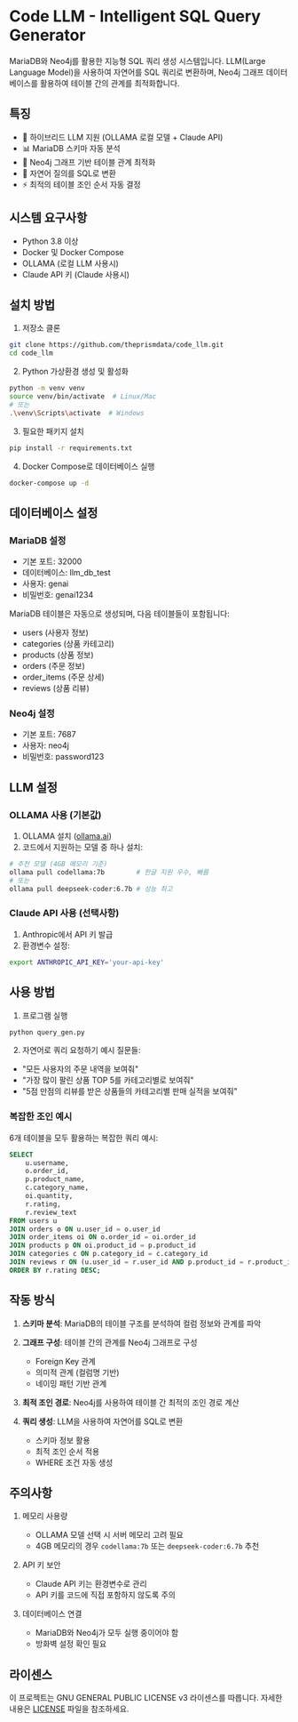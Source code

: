 # Code LLM - Intelligent SQL Query Generator

MariaDB와 Neo4j를 활용한 지능형 SQL 쿼리 생성 시스템입니다. LLM(Large Language Model)을 사용하여 자연어를 SQL 쿼리로 변환하며, Neo4j 그래프 데이터베이스를 활용하여 테이블 간의 관계를 최적화합니다.

## 특징

- 🤖 하이브리드 LLM 지원 (OLLAMA 로컬 모델 + Claude API)
- 📊 MariaDB 스키마 자동 분석
- 🔗 Neo4j 그래프 기반 테이블 관계 최적화
- 🎯 자연어 질의를 SQL로 변환
- ⚡ 최적의 테이블 조인 순서 자동 결정

## 시스템 요구사항

- Python 3.8 이상
- Docker 및 Docker Compose
- OLLAMA (로컬 LLM 사용시)
- Claude API 키 (Claude 사용시)

## 설치 방법

1. 저장소 클론
```bash
git clone https://github.com/theprismdata/code_llm.git
cd code_llm
```

2. Python 가상환경 생성 및 활성화
```bash
python -m venv venv
source venv/bin/activate  # Linux/Mac
# 또는
.\venv\Scripts\activate  # Windows
```

3. 필요한 패키지 설치
```bash
pip install -r requirements.txt
```

4. Docker Compose로 데이터베이스 실행
```bash
docker-compose up -d
```

## 데이터베이스 설정

### MariaDB 설정
- 기본 포트: 32000
- 데이터베이스: llm_db_test
- 사용자: genai
- 비밀번호: genai1234

MariaDB 테이블은 자동으로 생성되며, 다음 테이블들이 포함됩니다:
- users (사용자 정보)
- categories (상품 카테고리)
- products (상품 정보)
- orders (주문 정보)
- order_items (주문 상세)
- reviews (상품 리뷰)

### Neo4j 설정
- 기본 포트: 7687
- 사용자: neo4j
- 비밀번호: password123

## LLM 설정

### OLLAMA 사용 (기본값)
1. OLLAMA 설치 ([ollama.ai](https://ollama.ai))
2. 코드에서 지원하는 모델 중 하나 설치:
```bash
# 추천 모델 (4GB 메모리 기준)
ollama pull codellama:7b        # 한글 지원 우수, 빠름
# 또는
ollama pull deepseek-coder:6.7b # 성능 최고
```

### Claude API 사용 (선택사항)
1. Anthropic에서 API 키 발급
2. 환경변수 설정:
```bash
export ANTHROPIC_API_KEY='your-api-key'
```

## 사용 방법

1. 프로그램 실행
```bash
python query_gen.py
```

2. 자연어로 쿼리 요청하기
예시 질문들:
- "모든 사용자의 주문 내역을 보여줘"
- "가장 많이 팔린 상품 TOP 5를 카테고리별로 보여줘"
- "5점 만점의 리뷰를 받은 상품들의 카테고리별 판매 실적을 보여줘"

### 복잡한 조인 예시

6개 테이블을 모두 활용하는 복잡한 쿼리 예시:
```sql
SELECT 
    u.username,
    o.order_id,
    p.product_name,
    c.category_name,
    oi.quantity,
    r.rating,
    r.review_text
FROM users u
JOIN orders o ON u.user_id = o.user_id
JOIN order_items oi ON o.order_id = oi.order_id
JOIN products p ON oi.product_id = p.product_id
JOIN categories c ON p.category_id = c.category_id
JOIN reviews r ON (u.user_id = r.user_id AND p.product_id = r.product_id AND o.order_id = r.order_id)
ORDER BY r.rating DESC;
```

## 작동 방식

1. **스키마 분석**: MariaDB의 테이블 구조를 분석하여 컬럼 정보와 관계를 파악

2. **그래프 구성**: 테이블 간의 관계를 Neo4j 그래프로 구성
   - Foreign Key 관계
   - 의미적 관계 (컬럼명 기반)
   - 네이밍 패턴 기반 관계

3. **최적 조인 경로**: Neo4j를 사용하여 테이블 간 최적의 조인 경로 계산

4. **쿼리 생성**: LLM을 사용하여 자연어를 SQL로 변환
   - 스키마 정보 활용
   - 최적 조인 순서 적용
   - WHERE 조건 자동 생성

## 주의사항

1. 메모리 사용량
   - OLLAMA 모델 선택 시 서버 메모리 고려 필요
   - 4GB 메모리의 경우 `codellama:7b` 또는 `deepseek-coder:6.7b` 추천

2. API 키 보안
   - Claude API 키는 환경변수로 관리
   - API 키를 코드에 직접 포함하지 않도록 주의

3. 데이터베이스 연결
   - MariaDB와 Neo4j가 모두 실행 중이어야 함
   - 방화벽 설정 확인 필요

## 라이센스

이 프로젝트는 GNU GENERAL PUBLIC LICENSE v3 라이센스를 따릅니다. 자세한 내용은 [LICENSE](LICENSE) 파일을 참조하세요.

